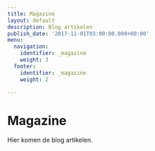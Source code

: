 ```yaml
---
title: Magazine
layout: default
description: Blog artikelen
publish_date: '2017-11-01T03:00:00.000+00:00'
menu:
  navigation:
    identifier: _magazine
    weight: 3
  footer:
    identifier: _magazine
    weight: 2

---
```

# Magazine
Hier komen de blog artikelen.